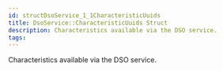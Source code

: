 ```yaml
---
id: structDsoService_1_1CharacteristicUuids
title: DsoService::CharacteristicUuids Struct
description: Characteristics available via the DSO service.
tags:
---
```

Characteristics available via the DSO service.




